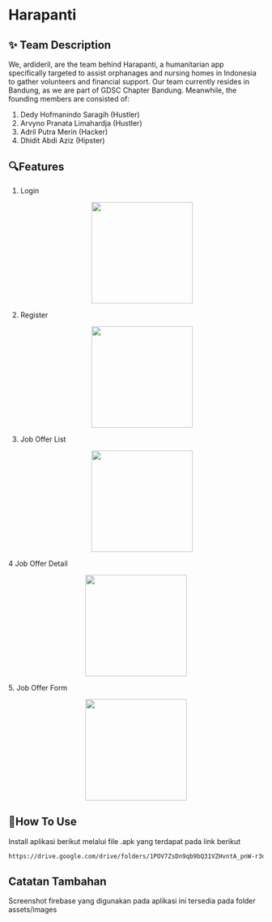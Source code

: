# Harapanti 

## ✨ Team Description
We, ardideril, are the team behind Harapanti, a humanitarian app specifically targeted to assist orphanages and nursing homes in Indonesia to gather volunteers and financial support. Our team currently resides in Bandung, as we are part of GDSC Chapter Bandung. Meanwhile, the founding members are consisted of:
1. Dedy Hofmanindo Saragih (Hustler)
2. Arvyno Pranata Limahardja (Hustler) 
3. Adril Putra Merin (Hacker)
4. Dhidit Abdi Aziz (Hipster)

## 🔍Features
1. Login
   <p align="center">
     <img src="https://github.com/ninoaddict/Harapanti_2nd_Stage/blob/master/assets/images/photo_2024-01-12_23-40-29.jpg" width="200">
   </p>
2. Register
   <p align="center">
     <img src="https://github.com/ninoaddict/Harapanti_2nd_Stage/blob/master/assets/images/photo_2024-01-12_23-40-34.jpg" width="200">
   </p>
3. Job Offer List
   <p align="center">
     <img src="https://github.com/ninoaddict/Harapanti_2nd_Stage/blob/master/assets/images/photo_2024-01-12_23-40-36.jpg" width="200">
   </p>
4 Job Offer Detail
   <p align="center">
     <img src="https://github.com/ninoaddict/Harapanti_2nd_Stage/blob/master/assets/images/photo_2024-01-12_23-40-37.jpg" width="200">
   </p>
5. Job Offer Form
   <p align="center">
     <img src="https://github.com/ninoaddict/Harapanti_2nd_Stage/blob/master/assets/images/photo_2024-01-12_23-40-39.jpg" width="200">
   </p>

## 📘How To Use
Install aplikasi berikut melalui file .apk yang terdapat pada link berikut
```bash
https://drive.google.com/drive/folders/1POV7ZsDn9qb9bQ31VZHvntA_pnW-r3dH
```

## Catatan Tambahan
Screenshot firebase yang digunakan pada aplikasi ini tersedia pada folder assets/images
